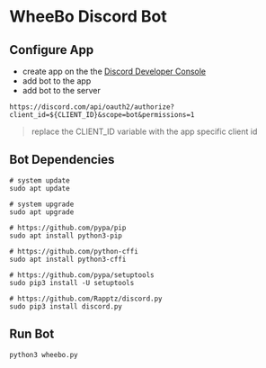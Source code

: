 
# WheeBo Discord Bot

## Configure App

* create app on the the [Discord Developer Console](https://discord.com/developers/applications)
* add bot to the app
* add bot to the server

```
https://discord.com/api/oauth2/authorize?client_id=${CLIENT_ID}&scope=bot&permissions=1
```
> replace the CLIENT_ID variable with the app specific client id

## Bot Dependencies

```
# system update
sudo apt update

# system upgrade
sudo apt upgrade

# https://github.com/pypa/pip
sudo apt install python3-pip

# https://github.com/python-cffi
sudo apt install python3-cffi

# https://github.com/pypa/setuptools
sudo pip3 install -U setuptools

# https://github.com/Rapptz/discord.py
sudo pip3 install discord.py
```

## Run Bot

```
python3 wheebo.py
```